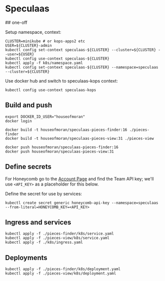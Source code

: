 # Speculaas

## one-off

Setup namespace, context:

    CLUSTER=minikube # or kops-apps2 etc
    USER=${CLUSTER}-admin
    kubectl config set-context speculaas-${CLUSTER} --cluster=${CLUSTER} --user=${USER}
    kubectl config use-context speculaas-${CLUSTER}
    kubectl apply -f k8s/namespace.yaml
    kubectl config set-context speculaas-${CLUSTER} --namespace=speculaas --cluster=${CLUSTER}

Use docker hub and switch to speculaas-kops context:

    kubectl config use-context speculaas-kops

## Build and push

    export DOCKER_ID_USER="houseofmoran"
    docker login

    docker build -t houseofmoran/speculaas-pieces-finder:16 ./pieces-finder
    docker build -t houseofmoran/speculaas-pieces-view:31 ./pieces-view

    docker push houseofmoran/speculaas-pieces-finder:16
    docker push houseofmoran/speculaas-pieces-view:31

## Define secrets

For Honeycomb go to the [Account Page](https://ui.honeycomb.io/account) and find the Team
API key; we'll use `<API_KEY>` as a placeholder for this below.

Define the secret for use by services:

    kubectl create secret generic honeycomb-api-key --namespace=speculaas --from-literal=HONEYCOMB_KEY=<API_KEY>

## Ingress and services

    kubectl apply -f ./pieces-finder/k8s/service.yaml
    kubectl apply -f ./pieces-view/k8s/service.yaml
    kubectl apply -f ./k8s/ingress.yaml

## Deployments

    kubectl apply -f ./pieces-finder/k8s/deployment.yaml
    kubectl apply -f ./pieces-view/k8s/deployment.yaml

